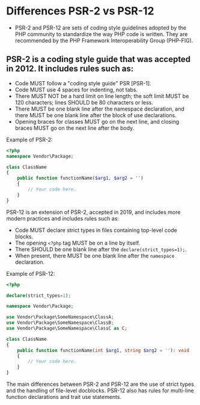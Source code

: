 # Differences PSR-2 vs PSR-12

- PSR-2 and PSR-12 are sets of coding style guidelines adopted by the PHP community to standardize the way PHP code is written. They are recommended by the PHP Framework Interoperability Group (PHP-FIG).

## PSR-2 is a coding style guide that was accepted in 2012. It includes rules such as:

- Code MUST follow a "coding style guide" PSR [PSR-1].
- Code MUST use 4 spaces for indenting, not tabs.
- There MUST NOT be a hard limit on line length; the soft limit MUST be 120 characters; lines SHOULD be 80 characters or less.
- There MUST be one blank line after the namespace declaration, and there MUST be one blank line after the block of use declarations.
- Opening braces for classes MUST go on the next line, and closing braces MUST go on the next line after the body.

Example of PSR-2:

```php
<?php
namespace Vendor\Package;

class ClassName
{
    public function functionName($arg1, $arg2 = '')
    {
        // Your code here.
    }
}
```

PSR-12 is an extension of PSR-2, accepted in 2019, and includes more modern practices and includes rules such as:

- Code MUST declare strict types in files containing top-level code blocks.
- The opening `<?php` tag MUST be on a line by itself.
- There SHOULD be one blank line after the `declare(strict_types=1);`.
- When present, there MUST be one blank line after the `namespace` declaration.

Example of PSR-12:

```php
<?php

declare(strict_types=1);

namespace Vendor\Package;

use Vendor\Package\SomeNamespace\ClassA;
use Vendor\Package\SomeNamespace\ClassB;
use Vendor\Package\SomeNamespace\ClassC as C;

class ClassName
{
    public function functionName(int $arg1, string $arg2 = ''): void
    {
        // Your code here.
    }
}
```

The main differences between PSR-2 and PSR-12 are the use of strict types and the handling of file-level docblocks. PSR-12 also has rules for multi-line function declarations and trait use statements.
